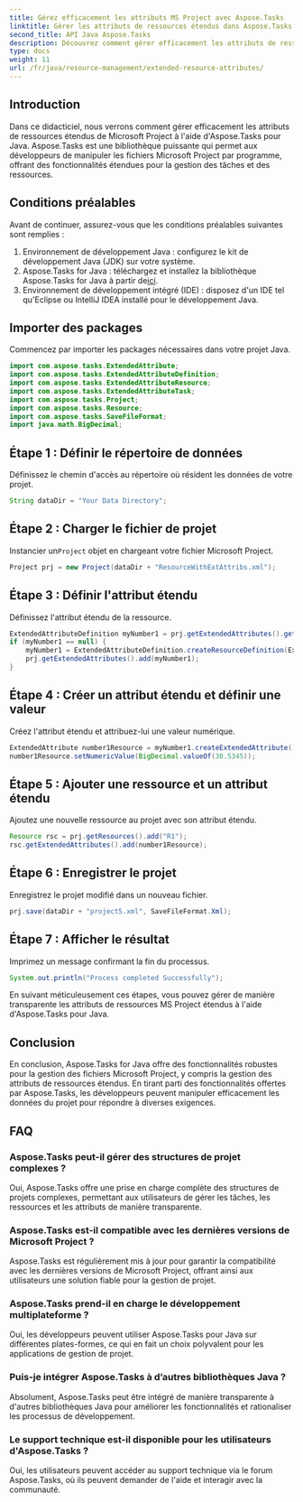 ```yaml
---
title: Gérez efficacement les attributs MS Project avec Aspose.Tasks
linktitle: Gérer les attributs de ressources étendus dans Aspose.Tasks
second_title: API Java Aspose.Tasks
description: Découvrez comment gérer efficacement les attributs de ressources étendus de Microsoft Project à l'aide d'Aspose.Tasks pour Java. Étapes faciles et guide complet.
type: docs
weight: 11
url: /fr/java/resource-management/extended-resource-attributes/
---
```

## Introduction
Dans ce didacticiel, nous verrons comment gérer efficacement les attributs de ressources étendus de Microsoft Project à l'aide d'Aspose.Tasks pour Java. Aspose.Tasks est une bibliothèque puissante qui permet aux développeurs de manipuler les fichiers Microsoft Project par programme, offrant des fonctionnalités étendues pour la gestion des tâches et des ressources.
## Conditions préalables
Avant de continuer, assurez-vous que les conditions préalables suivantes sont remplies :
1. Environnement de développement Java : configurez le kit de développement Java (JDK) sur votre système.
2.  Aspose.Tasks for Java : téléchargez et installez la bibliothèque Aspose.Tasks for Java à partir de[ici](https://releases.aspose.com/tasks/java/).
3. Environnement de développement intégré (IDE) : disposez d'un IDE tel qu'Eclipse ou IntelliJ IDEA installé pour le développement Java.

## Importer des packages
Commencez par importer les packages nécessaires dans votre projet Java. 
```java
import com.aspose.tasks.ExtendedAttribute;
import com.aspose.tasks.ExtendedAttributeDefinition;
import com.aspose.tasks.ExtendedAttributeResource;
import com.aspose.tasks.ExtendedAttributeTask;
import com.aspose.tasks.Project;
import com.aspose.tasks.Resource;
import com.aspose.tasks.SaveFileFormat;
import java.math.BigDecimal;
```
## Étape 1 : Définir le répertoire de données
Définissez le chemin d'accès au répertoire où résident les données de votre projet.
```java
String dataDir = "Your Data Directory";
```
## Étape 2 : Charger le fichier de projet
 Instancier un`Project` objet en chargeant votre fichier Microsoft Project.
```java
Project prj = new Project(dataDir + "ResourceWithExtAttribs.xml");
```
## Étape 3 : Définir l'attribut étendu
Définissez l'attribut étendu de la ressource.
```java
ExtendedAttributeDefinition myNumber1 = prj.getExtendedAttributes().getById((int) ExtendedAttributeTask.Number1);
if (myNumber1 == null) {
    myNumber1 = ExtendedAttributeDefinition.createResourceDefinition(ExtendedAttributeResource.Number1, "Age");
    prj.getExtendedAttributes().add(myNumber1);
}
```
## Étape 4 : Créer un attribut étendu et définir une valeur
Créez l'attribut étendu et attribuez-lui une valeur numérique.
```java
ExtendedAttribute number1Resource = myNumber1.createExtendedAttribute();
number1Resource.setNumericValue(BigDecimal.valueOf(30.5345));
```
## Étape 5 : Ajouter une ressource et un attribut étendu
Ajoutez une nouvelle ressource au projet avec son attribut étendu.
```java
Resource rsc = prj.getResources().add("R1");
rsc.getExtendedAttributes().add(number1Resource);
```
## Étape 6 : Enregistrer le projet
Enregistrez le projet modifié dans un nouveau fichier.
```java
prj.save(dataDir + "project5.xml", SaveFileFormat.Xml);
```
## Étape 7 : Afficher le résultat
Imprimez un message confirmant la fin du processus.
```java
System.out.println("Process completed Successfully");
```
En suivant méticuleusement ces étapes, vous pouvez gérer de manière transparente les attributs de ressources MS Project étendus à l'aide d'Aspose.Tasks pour Java.

## Conclusion
En conclusion, Aspose.Tasks for Java offre des fonctionnalités robustes pour la gestion des fichiers Microsoft Project, y compris la gestion des attributs de ressources étendus. En tirant parti des fonctionnalités offertes par Aspose.Tasks, les développeurs peuvent manipuler efficacement les données du projet pour répondre à diverses exigences.
## FAQ
### Aspose.Tasks peut-il gérer des structures de projet complexes ?
Oui, Aspose.Tasks offre une prise en charge complète des structures de projets complexes, permettant aux utilisateurs de gérer les tâches, les ressources et les attributs de manière transparente.
### Aspose.Tasks est-il compatible avec les dernières versions de Microsoft Project ?
Aspose.Tasks est régulièrement mis à jour pour garantir la compatibilité avec les dernières versions de Microsoft Project, offrant ainsi aux utilisateurs une solution fiable pour la gestion de projet.
### Aspose.Tasks prend-il en charge le développement multiplateforme ?
Oui, les développeurs peuvent utiliser Aspose.Tasks pour Java sur différentes plates-formes, ce qui en fait un choix polyvalent pour les applications de gestion de projet.
### Puis-je intégrer Aspose.Tasks à d’autres bibliothèques Java ?
Absolument, Aspose.Tasks peut être intégré de manière transparente à d'autres bibliothèques Java pour améliorer les fonctionnalités et rationaliser les processus de développement.
### Le support technique est-il disponible pour les utilisateurs d'Aspose.Tasks ?
Oui, les utilisateurs peuvent accéder au support technique via le forum Aspose.Tasks, où ils peuvent demander de l'aide et interagir avec la communauté.